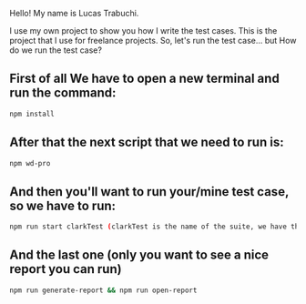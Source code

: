 Hello!
My name is Lucas Trabuchi.

I use my own project to show you how I write the test cases.
This is the project that I use for freelance projects.
So, let's run the test case... but
How do we run the test case?

## First of all We have to open a new terminal and run the command:

```bash
npm install
```

## After that the next script that we need to run is:

```bash
npm wd-pro
```

## And then you'll want to run your/mine test case, so we have to run:

```bash
npm run start clarkTest (clarkTest is the name of the suite, we have that in clark.conf.ts)
```

## And the last one (only you want to see a nice report you can run)

```bash
npm run generate-report && npm run open-report
```
